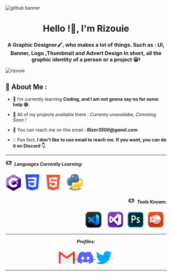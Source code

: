 ![github banner](https://user-images.githubusercontent.com/108636838/178123165-964192f6-dab3-4bf2-8173-f80ad0166738.jpg)


<h1 align="center">Hello !🌴, I'm Rizouie</h1>
<h3 align="center">A Graphic Designer🖌, who makes a lot of things. Such as : UI, Banner, Logo ,Thumbnail and Advert Design In short, all the graphic identity of a person or a project 😀!</h3>


<p align="left"> <img src="https://komarev.com/ghpvc/?username=rizouie&label=Profile%20views&color=e8893b&style=flat"  alt="rizouie" /> </p>

## 🎑 About Me :
- 📝 I’m currently learning **Coding, and I am not gonna say no for some help 😅.**

- 📎 All of my projects available there : _Currenty unavailabe, Comming Soon !_

- 📩 You can reach me on this email : **_Rizer3500@gamil.com_**

- 💡 Fun fact, **I don't like to use email to reach me. If you want, you can do it on Discord 👇.**

<hr>
                                                                              
<img src="assets/gifs/heart.gif" width="20px">&nbsp; <i><b>Languages Currently Learning:</b></i> 
  <br><br>
  <img align="center" src="assets/languages/C.png" width="51px" />&nbsp;
  <img align="center" src="assets/languages/css.png" width="50px" />&nbsp;
  <img align="center" src="assets/languages/html.png" width="65px" />&nbsp;
  <img align="center" src="assets/languages/python.png" width="55px" />&nbsp;
  

<p align="right">
<img src="assets/gifs/heart.gif" width="20px">&nbsp; <i><b>Tools Known:</b><i>
 <br><br>
  <img align="center" src="assets/tools/blackvsc.png" width="61px" />&nbsp;
  <img align="center" src="assets/tools/vc.png" width="60px" />&nbsp;
  <img align="center" src="assets/tools/photoshop.png" width="50px" />&nbsp;
  <img align="center" src="assets/tools/powerpointt.png" width="60px" />&nbsp;


<hr>


<p align = "center">
  <i><b>Profiles:</b></i><br><br>
  <a href="mailto:Rizer3500@gmail.com">
    <img align="center" alt="Rizouie @Mail" width="50px" src="assets/contact logos/gmail.png" />&nbsp;
  </a>
  <a href="https://discord.com/users/536145260204785677">
    <img align="center" alt="Rizouie @Discord" width="50px" src="assets/contact logos/discord.png" />&nbsp;
  </a>
  <a href="https://twitter.com/Rizouie">
    <img align="center" alt="Rizouie @Twitter" width="50px" src="assets/contact logos/twitter.png" />&nbsp;
  </a>
</p>

<hr>
